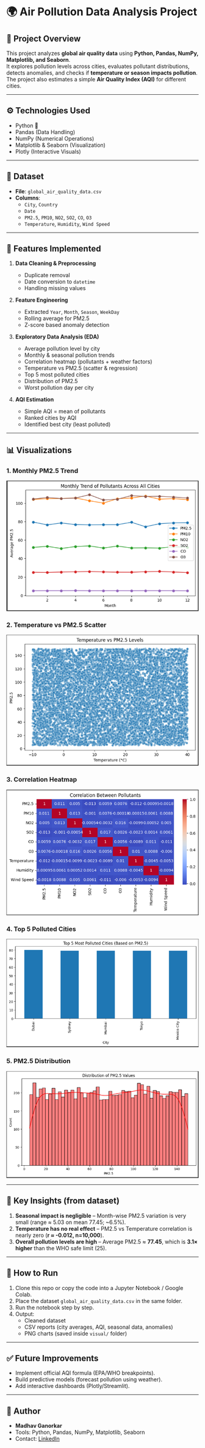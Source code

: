 # 🌍 Air Pollution Data Analysis Project

## 📌 Project Overview
This project analyzes **global air quality data** using **Python, Pandas, NumPy, Matplotlib, and Seaborn**.  
It explores pollution levels across cities, evaluates pollutant distributions, detects anomalies, and checks if **temperature or season impacts pollution**.  
The project also estimates a simple **Air Quality Index (AQI)** for different cities.

---

## ⚙️ Technologies Used
- Python 🐍
- Pandas (Data Handling)
- NumPy (Numerical Operations)
- Matplotlib & Seaborn (Visualization)
- Plotly (Interactive Visuals)

---

## 📂 Dataset
- **File**: `global_air_quality_data.csv`  
- **Columns**:  
  - `City`, `Country`  
  - `Date`  
  - `PM2.5`, `PM10`, `NO2`, `SO2`, `CO`, `O3`  
  - `Temperature`, `Humidity`, `Wind Speed`

---

## 🔑 Features Implemented
1. **Data Cleaning & Preprocessing**
   - Duplicate removal
   - Date conversion to `datetime`
   - Handling missing values

2. **Feature Engineering**
   - Extracted `Year`, `Month`, `Season`, `WeekDay`
   - Rolling average for PM2.5
   - Z-score based anomaly detection

3. **Exploratory Data Analysis (EDA)**
   - Average pollution level by city
   - Monthly & seasonal pollution trends
   - Correlation heatmap (pollutants + weather factors)
   - Temperature vs PM2.5 (scatter & regression)
   - Top 5 most polluted cities
   - Distribution of PM2.5
   - Worst pollution day per city

4. **AQI Estimation**
   - Simple AQI = mean of pollutants
   - Ranked cities by AQI
   - Identified best city (least polluted)

---

## 📊 Visualizations

### 1. Monthly PM2.5 Trend
![Monthly Trend](visual/Monthly_trend.png)

### 2. Temperature vs PM2.5 Scatter
![Temp vs PM2.5](visual/Scatter.png)

### 3. Correlation Heatmap
![Correlation Heatmap](visual/Corr_heatmap.png)

### 4. Top 5 Polluted Cities
![Top Cities](visual/Polluted_city.png)

### 5. PM2.5 Distribution
![Distribution](visual/Distribution_PM25.png)

---

## 📌 Key Insights (from dataset)
1. **Seasonal impact is negligible** – Month-wise PM2.5 variation is very small (range ≈ 5.03 on mean 77.45; ~6.5%).  
2. **Temperature has no real effect** – PM2.5 vs Temperature correlation is nearly zero (**r ≈ -0.012, n=10,000**).  
3. **Overall pollution levels are high** – Average PM2.5 ≈ **77.45**, which is **3.1× higher** than the WHO safe limit (25).  

---

## 🚀 How to Run
1. Clone this repo or copy the code into a Jupyter Notebook / Google Colab.
2. Place the dataset `global_air_quality_data.csv` in the same folder.
3. Run the notebook step by step.
4. Output:
   - Cleaned dataset
   - CSV reports (city averages, AQI, seasonal data, anomalies)
   - PNG charts (saved inside `visual/` folder)

---

## ✅ Future Improvements
- Implement official AQI formula (EPA/WHO breakpoints).
- Build predictive models (forecast pollution using weather).
- Add interactive dashboards (Plotly/Streamlit).

---

## 👤 Author
- **Madhav Ganorkar**  
- Tools: Python, Pandas, NumPy, Matplotlib, Seaborn  
- Contact: [LinkedIn](https://www.linkedin.com/in/madhav-ganorkar)
